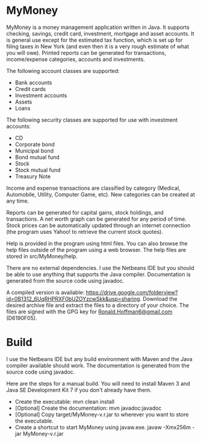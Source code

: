 MyMoney
=======

MyMoney is a money management application written in Java.  It supports checking, savings, credit card, investment, mortgage and asset accounts.  It is general use except for the estimated tax function, which is set up for filing taxes in New York (and even then it is a very rough estimate of what you will owe).  Printed reports can be generated for transactions, income/expense categories, accounts and investments.

The following account classes are supported:
  - Bank accounts
  - Credit cards
  - Investment accounts
  - Assets
  - Loans
  
The following security classes are supported for use with investment accounts:
  - CD
  - Corporate bond
  - Municipal bond
  - Bond mutual fund
  - Stock
  - Stock mutual fund
  - Treasury Note
  
Income and expense transactions are classified by category (Medical, Automobile, Utility, Computer Game, etc).  New categories can be created at any time.
 
Reports can be generated for capital gains, stock holdings, and transactions.  A net worth graph can be generated for any period of time.  Stock prices can be automatically updated through an internet connection (the program uses Yahoo! to retrieve the current stock quotes).
 
Help is provided in the program using html files.  You can also browse the help files outside of the program using a web browser.  The help files are stored in src/MyMoney/help.

There are no external dependencies.  I use the Netbeans IDE but you should be able to use anything that supports the Java compiler.  Documentation is generated from the source code using javadoc.

A compiled version is available: https://drive.google.com/folderview?id=0B1312_6UqRHPRXF0bUZOYzcwSkk&usp=sharing.  Download the desired archive file and extract the files to a directory of your choice.  The files are signed with the GPG key for Ronald.Hoffman6@gmail.com (D6190F05).


Build
=====

I use the Netbeans IDE but any build environment with Maven and the Java compiler available should work.  The documentation is generated from the source code using javadoc.

Here are the steps for a manual build.  You will need to install Maven 3 and Java SE Development Kit 7 if you don't already have them.

  - Create the executable: mvn clean install
  - [Optional] Create the documentation: mvn javadoc:javadoc
  - [Optional] Copy target/MyMoney-v.r.jar to wherever you want to store the executable.
  - Create a shortcut to start MyMoney using javaw.exe. 
		javaw -Xmx256m -jar MyMoney-v.r.jar

	
 
